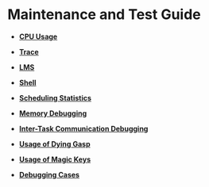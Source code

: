 # Maintenance and Test Guide<a name="EN-US_TOPIC_0302395637"></a>

-   **[CPU Usage](cpu-usage.md)**  

-   **[Trace](trace.md)**  

-   **[LMS](lms.md)**  

-   **[Shell](shell.md)**  

-   **[Scheduling Statistics](scheduling-statistics.md)**  

-   **[Memory Debugging](memory-debugging.md)**  

-   **[Inter-Task Communication Debugging](inter-task-communication-debugging.md)**  

-   **[Usage of Dying Gasp](usage-of-dying-gasp.md)**  

-   **[Usage of Magic Keys](usage-of-magic-keys.md)**  

-   **[Debugging Cases](debugging-cases.md)**  


